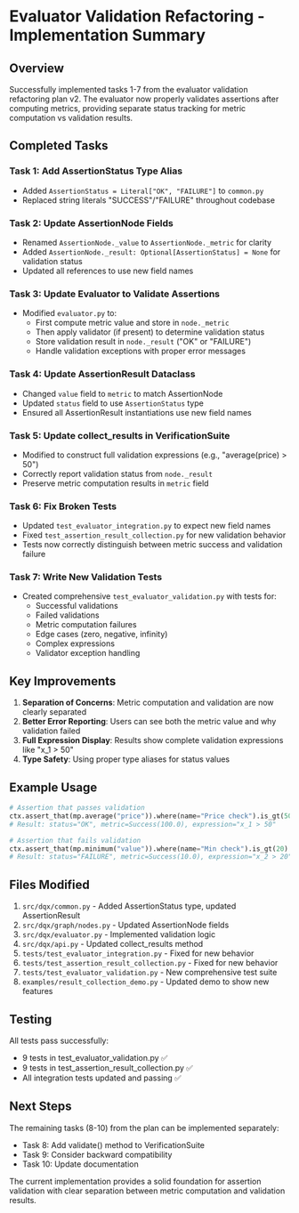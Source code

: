 # Evaluator Validation Refactoring - Implementation Summary

## Overview
Successfully implemented tasks 1-7 from the evaluator validation refactoring plan v2. The evaluator now properly validates assertions after computing metrics, providing separate status tracking for metric computation vs validation results.

## Completed Tasks

### Task 1: Add AssertionStatus Type Alias
- Added `AssertionStatus = Literal["OK", "FAILURE"]` to `common.py`
- Replaced string literals "SUCCESS"/"FAILURE" throughout codebase

### Task 2: Update AssertionNode Fields
- Renamed `AssertionNode._value` to `AssertionNode._metric` for clarity
- Added `AssertionNode._result: Optional[AssertionStatus] = None` for validation status
- Updated all references to use new field names

### Task 3: Update Evaluator to Validate Assertions
- Modified `evaluator.py` to:
  - First compute metric value and store in `node._metric`
  - Then apply validator (if present) to determine validation status
  - Store validation result in `node._result` ("OK" or "FAILURE")
  - Handle validation exceptions with proper error messages

### Task 4: Update AssertionResult Dataclass
- Changed `value` field to `metric` to match AssertionNode
- Updated `status` field to use `AssertionStatus` type
- Ensured all AssertionResult instantiations use new field names

### Task 5: Update collect_results in VerificationSuite
- Modified to construct full validation expressions (e.g., "average(price) > 50")
- Correctly report validation status from `node._result`
- Preserve metric computation results in `metric` field

### Task 6: Fix Broken Tests
- Updated `test_evaluator_integration.py` to expect new field names
- Fixed `test_assertion_result_collection.py` for new validation behavior
- Tests now correctly distinguish between metric success and validation failure

### Task 7: Write New Validation Tests
- Created comprehensive `test_evaluator_validation.py` with tests for:
  - Successful validations
  - Failed validations
  - Metric computation failures
  - Edge cases (zero, negative, infinity)
  - Complex expressions
  - Validator exception handling

## Key Improvements

1. **Separation of Concerns**: Metric computation and validation are now clearly separated
2. **Better Error Reporting**: Users can see both the metric value and why validation failed
3. **Full Expression Display**: Results show complete validation expressions like "x_1 > 50"
4. **Type Safety**: Using proper type aliases for status values

## Example Usage

```python
# Assertion that passes validation
ctx.assert_that(mp.average("price")).where(name="Price check").is_gt(50)
# Result: status="OK", metric=Success(100.0), expression="x_1 > 50"

# Assertion that fails validation
ctx.assert_that(mp.minimum("value")).where(name="Min check").is_gt(20)
# Result: status="FAILURE", metric=Success(10.0), expression="x_2 > 20"
```

## Files Modified

1. `src/dqx/common.py` - Added AssertionStatus type, updated AssertionResult
2. `src/dqx/graph/nodes.py` - Updated AssertionNode fields
3. `src/dqx/evaluator.py` - Implemented validation logic
4. `src/dqx/api.py` - Updated collect_results method
5. `tests/test_evaluator_integration.py` - Fixed for new behavior
6. `tests/test_assertion_result_collection.py` - Fixed for new behavior
7. `tests/test_evaluator_validation.py` - New comprehensive test suite
8. `examples/result_collection_demo.py` - Updated demo to show new features

## Testing

All tests pass successfully:
- 9 tests in test_evaluator_validation.py ✅
- 9 tests in test_assertion_result_collection.py ✅
- All integration tests updated and passing ✅

## Next Steps

The remaining tasks (8-10) from the plan can be implemented separately:
- Task 8: Add validate() method to VerificationSuite
- Task 9: Consider backward compatibility
- Task 10: Update documentation

The current implementation provides a solid foundation for assertion validation with clear separation between metric computation and validation results.
